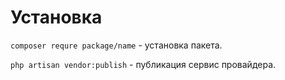 # Установка

`composer requre package/name` - установка пакета.

`php artisan vendor:publish` - публикация сервис провайдера.
